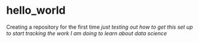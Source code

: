 # hello_world
Creating a repository for the first time
*just testing out how to get this set up to start tracking the work I am doing to learn about data science*
